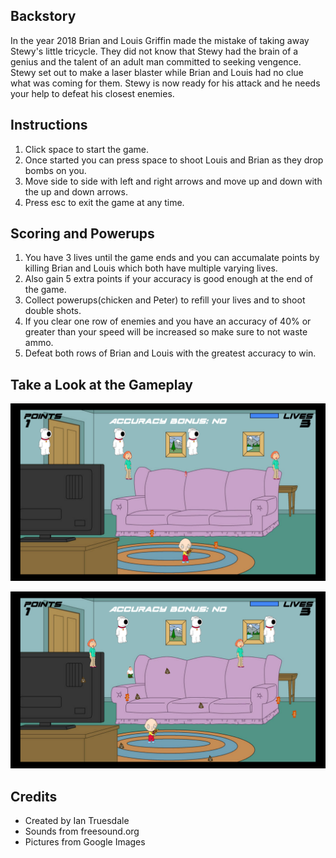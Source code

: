 ## Backstory
In the year 2018 Brian and Louis Griffin made the mistake of taking away Stewy's little tricycle. They did not know that Stewy had the brain of a genius and the talent of an adult man committed to seeking vengence. Stewy set out to make a laser blaster while Brian and Louis had no clue what was coming for them. Stewy is now ready for his attack and he needs your help to defeat his closest enemies.

## Instructions
1. Click space to start the game. 
2. Once started you can press space to shoot Louis and Brian as they drop bombs on you.
3. Move side to side with left and right arrows and move up and down with the up and down arrows.
4. Press esc to exit the game at any time.

## Scoring and Powerups
1. You have 3 lives until the game ends and you can accumalate points by killing Brian and Louis which both have multiple varying lives.
2. Also gain 5 extra points if your accuracy is good enough at the end of the game.
3. Collect powerups(chicken and Peter) to refill your lives and to shoot double shots.
4. If you clear one row of enemies and you have an accuracy of 40% or greater than your speed will be increased so make sure to not waste ammo.
5. Defeat both rows of Brian and Louis with the greatest accuracy to win.

## Take a Look at the Gameplay
![Gameplay](/screenshots/Gameplay.png)

![Gameplay2](/screenshots/Gameplay2.png)

## Credits
- Created by Ian Truesdale
- Sounds from freesound.org
- Pictures from Google Images
